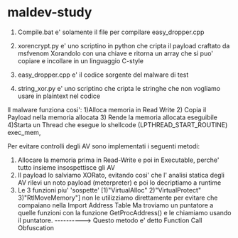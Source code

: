 # maldev-study

1) Compile.bat e' solamente il file per compilare easy_dropper.cpp
   
2) xorencrypt.py e' uno scriptino in python che cripta il payload craftato da msfvenom Xorandolo con una chiave e ritorna un array che si puo' copiare e incollare in un linguaggio C-style

3) easy_dropper.cpp e' il codice sorgente del malware di test

4) string_xor.py e' uno scriptino che cripta le stringhe che non vogliamo usare in  plaintext nel codice

Il malware funziona cosi': 
  1)Alloca memoria in Read Write
  2) Copia il Payload nella memoria allocata
  3) Rende la memoria allocata eseguibile
  4)Starta un Thread che esegue lo shellcode   (LPTHREAD_START_ROUTINE) exec_mem,

Per evitare controlli degli AV sono implementati i seguenti metodi:
  1) Allocare la memoria prima in Read-Write e poi in Executable, perche' tutto insieme insospettisce gli AV
  2) Il payload lo salviamo XORato, evitando cosi' che l' analisi statica degli AV rilevi un noto payload (meterpreter) e poi lo decriptiamo a runtime
  3) Le 3 funzioni piu' 'sospette' [1)"VirtualAlloc" 2)"VirtualProtect" 3)"RtlMoveMemory"]  non le utilizziamo direttamente per evitare che compaiano nella Import Address Table
     Ma troviamo un puntatore a quelle funzioni con la funzione GetProcAddress() e le chiamiamo usando il puntatore. ----------> Questo metodo e' detto Function Call Obfuscation
